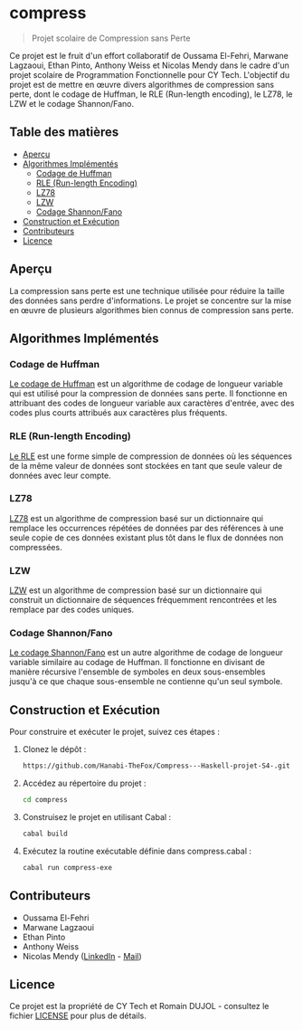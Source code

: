# compress
> Projet scolaire de Compression sans Perte

Ce projet est le fruit d'un effort collaboratif de Oussama El-Fehri, Marwane Lagzaoui, Ethan Pinto, Anthony Weiss et Nicolas Mendy dans le cadre d'un projet scolaire de Programmation Fonctionnelle pour CY Tech. L'objectif du projet est de mettre en œuvre divers algorithmes de compression sans perte, dont le codage de Huffman, le RLE (Run-length encoding), le LZ78, le LZW et le codage Shannon/Fano.

## Table des matières

- [Aperçu](#aperçu)
- [Algorithmes Implémentés](#algorithmes-implémentés)
  - [Codage de Huffman](#codage-de-huffman)
  - [RLE (Run-length Encoding)](#rle-codage-par-longueurs-successives)
  - [LZ78](#lz78)
  - [LZW](#lzw)
  - [Codage Shannon/Fano](#codage-shannonfano)
- [Construction et Exécution](#construction-et-exécution)
- [Contributeurs](#contributeurs)
- [Licence](#licence)

## Aperçu

La compression sans perte est une technique utilisée pour réduire la taille des données sans perdre d'informations. Le projet se concentre sur la mise en œuvre de plusieurs algorithmes bien connus de compression sans perte.

## Algorithmes Implémentés

### Codage de Huffman

[Le codage de Huffman](src/Statistic/Huffman.hs) est un algorithme de codage de longueur variable qui est utilisé pour la compression de données sans perte. Il fonctionne en attribuant des codes de longueur variable aux caractères d'entrée, avec des codes plus courts attribués aux caractères plus fréquents.

### RLE (Run-length Encoding)

[Le RLE](src/RLE.hs) est une forme simple de compression de données où les séquences de la même valeur de données sont stockées en tant que seule valeur de données avec leur compte.

### LZ78

[LZ78](src/LZ/LZ78.hs) est un algorithme de compression basé sur un dictionnaire qui remplace les occurrences répétées de données par des références à une seule copie de ces données existant plus tôt dans le flux de données non compressées.

### LZW

[LZW](src/LZ/LZW.hs) est un algorithme de compression basé sur un dictionnaire qui construit un dictionnaire de séquences fréquemment rencontrées et les remplace par des codes uniques.

### Codage Shannon/Fano

[Le codage Shannon/Fano](src/Statistic/ShannonFano.hs) est un autre algorithme de codage de longueur variable similaire au codage de Huffman. Il fonctionne en divisant de manière récursive l'ensemble de symboles en deux sous-ensembles jusqu'à ce que chaque sous-ensemble ne contienne qu'un seul symbole.

## Construction et Exécution

Pour construire et exécuter le projet, suivez ces étapes :

1. Clonez le dépôt :

    ```bash
    https://github.com/Hanabi-TheFox/Compress---Haskell-projet-S4-.git
    ```

2. Accédez au répertoire du projet :

    ```bash
    cd compress
    ```

3. Construisez le projet en utilisant Cabal :

    ```bash
    cabal build
    ```

4. Exécutez la routine exécutable définie dans compress.cabal :

    ```bash
    cabal run compress-exe
    ```

## Contributeurs

- Oussama El-Fehri
- Marwane Lagzaoui
- Ethan Pinto
- Anthony Weiss
- Nicolas Mendy ([LinkedIn](https://www.linkedin.com/in/nicolas--dubois/) - [Mail](mendynicol@cy-tech.fr))

## Licence

Ce projet est la propriété de CY Tech et Romain DUJOL - consultez le fichier [LICENSE](LICENSE) pour plus de détails.
